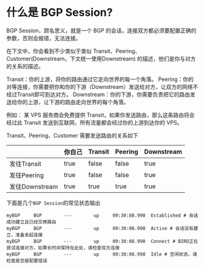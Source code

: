 # 什么是 BGP Session?

BGP Session，顾名思义，就是一个 BGP 的会话，连接双方都必须要配置正确的参数，否则会报错，无法连接。

在下文中，你会看到不少类似于类似 Transit、Peering、Customer(Downstream，下文统一使用Downstream) 的描述，他们是你与对方的关系的描述。

Transit：你的上游，将你的路由通过它走向世界的每一个角落。
Peering：你的对等连接，你需要把你和你的下游（Downstream）发送给对方，让双方的网络不经过Transit即可到达对方。
Downstream：你的下游，你需要负责把它的路由发送给你的上游，让下游的路由走向世界的每个角落。

例如：
某 VPS 服务商会免费提供 Transit，如果你发送路由，那么这条路由将会经过此 Transit 发送到互联网，所有流量都会经过你的上游到达你的 VPS。

Transit、Peering、Customer 需要发送路由的关系如下

<table><thead><tr><th> </th><th data-type="checkbox">你自己</th><th data-type="checkbox">Transit</th><th data-type="checkbox">Peering</th><th data-type="checkbox">Downstream</th></tr></thead><tbody><tr><td>发往Transit</td><td>true</td><td>false</td><td>false</td><td>true</td></tr><tr><td>发往Peering</td><td>true</td><td>false</td><td>false</td><td>true</td></tr><tr><td>发往Downstream</td><td>true</td><td>true</td><td>true</td><td>true</td></tr></tbody></table>

下面是几个`BGP Session`的常见状态输出

```
myBGP     BGP        ---        up     09:30:08.990  Established # 会话成功建立且已经交换路由
myBGP     BGP        ---        up     09:30:08.990  Active # 会话没有建立，准备发起连接
myBGP     BGP        ---        up     09:30:08.990  Connect # BIRD正在尝试连接对方，如果长时间保持在此处，请检查双方连接
myBGP     BGP        ---        up     09:30:08.990  Idle # 空闲状态，请检查是否是配置错误
```
